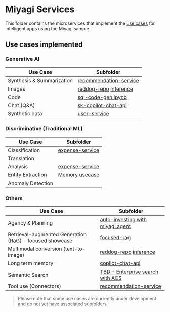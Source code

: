 # Miyagi Services

This folder contains the microservices that implement the [use cases](https://iappwksp.com/wksp/05-use-cases/) for intelligent apps using the Miyagi sample. 

## Use cases implemented

### Generative AI 

| Use Case | Subfolder |
|----------|-----------|
| Synthesis & Summarization | [recommendation-service](./recommendation-service/dotnet/) |
| Images | [reddog-repo](https://github.com/Azure/reddog-solutions) [inference](https://huggingface.co/thegovind/reddogpillmodel512) |
| Code | [sql-code-gen.ipynb](../sandbox/usecases/sql-code-gen.ipynb) |
| Chat (Q&A) | [sk-copilot-chat-api](../services/sk-copilot-chat-api/) |
| Synthetic data | [user-service](./user-service/java/) |

### Discriminative (Traditional ML)

| Use Case | Subfolder |
|----------|-----------|
| Classification | [expense-service](./expense-service/python/) |
| Translation | |
| Analysis | [expense-service](./expense-service/python/) |
| Entity Extraction |[Memory usecase](../sandbox/experiments/langchain/Memory_Usecases.ipynb) |
| Anomaly Detection | |

### Others 

| Use Case | Subfolder |
|----------|-----------|
| Agency & Planning | [auto-investing with miyagi agent](../sandbox/usecases/auto-invest-agency-planning.ipynb) |
| Retrieval-augmented Generation (RaG) - focused showcase| [focused-rag](../sandbox/usecases/rag/dotnet/Getting-started.dib) |
| Multimodal conversion (text-to-image) | [reddog-repo](https://github.com/Azure/reddog-solutions) [inference](https://huggingface.co/thegovind/reddogpillmodel512) |
| Long term memory | [copilot-chat-api](./sk-copilot-chat-api/dotnet/) |
| Semantic Search |[TBD - Enterprise search with ACS](#) |
| Tool use (Connectors) | [recommendation-service](./recommendation-service/dotnet/) |

> Please note that some use cases are currently under development and do not yet have associated subfolders.
